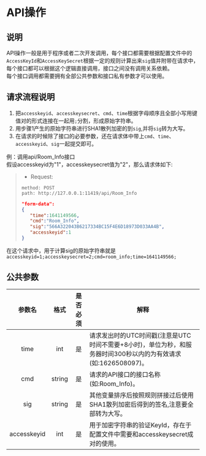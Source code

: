 # API操作

## 说明
API操作一般是用于程序或者二次开发调用，每个接口都需要根据配置文件中的`AccessKeyId`和`AccessKeySecret`根据一定的规则计算出来`sig`值并附带在请求中，每个接口都可以根据这个逻辑直接调用，接口之间没有调用关系依赖。  
每个接口调用都需要拥有全部公共参数和接口私有参数才可以使用。

## 请求流程说明

1. 把`accesskeyid`、`accesskeysecret`、`cmd`、`time`根据字母顺序且全部小写用键值对的形式连接在一起用`;`分割，形成原始字符串。
2. 用步骤1产生的原始字符串进行SHA1散列加密的到`sig`,并将`sig`转为大写。
3. 在请求的时候除了接口的必要参数，还在请求体中带上`cmd`、`time`、`accesskeyid`、`sig`一起提交即可。

例：调用api/Room_Info接口  
假设accesskeyid为"1"，accesskeysecret值为"2"，那么请求体如下:
>- Request:
>```text
>method: POST
>path: http://127.0.0.1:11419/api/Room_Info
>```
>```json
>"form-data":
>{
>    "time":1641149566,
>    "cmd":"Room_Info",
>    "sig":"566A322043B6217334BC15F4E6D18973D033AA4B",
>    "accesskeyid":1
>}

在这个请求中，用于计算sig的原始字符串就是`accesskeyid=1;accesskeysecret=2;cmd=room_info;time=1641149566;`

## 公共参数

|参数名|格式|是否必须|解释|
|:--:|:--:|:--:|--|
|time|int|是|请求发出时的UTC时间戳(注意是UTC时间不需要+8小时)，单位为秒，和服务器时间300秒以内的为有效请求(如:1626508097)。|
|cmd|string|是|请求的API接口的接口名称(如:Room_Info)。|
|sig|string|是|其他变量排序后按照规则拼接过后使用SHA1散列加密后得到的签名,注意要全部转为大写。|
|accesskeyid|int|是|用于加密字符串的验证KeyId，存在于配置文件中需要和accesskeysecret成对的使用。|
